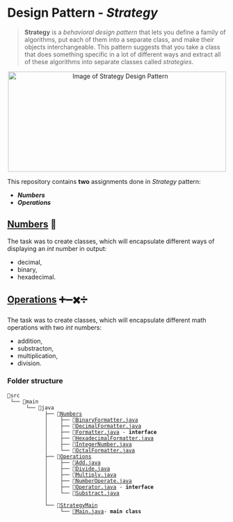 # Design Pattern - *Strategy*

> **Strategy** is a *behavioral design pattern* that lets you define a family of algorithms, put each of them into a separate class, and make their objects interchangeable. This pattern suggests that you take a class that does something specific in a lot of different ways and extract all of these algorithms into separate classes called *strategies*.

<p align="center">
  <img width="501" height="230" alt="Image of Strategy Design Pattern" src="https://i.postimg.cc/NGzFTFmk/Strategy-Pattern.png">
</p>

This repository contains **two** assignments done in *Strategy* pattern:
- ***Numbers***
- ***Operations***

## [Numbers](https://github.com/pajka-js/DP_Strategy/tree/master/src/main/java/Numbers) 🔢
The task was to create classes, which will encapsulate different ways of displaying an *int* number in output:
- decimal,
- binary,
- hexadecimal.

## [Operations](https://github.com/pajka-js/DP_Strategy/tree/master/src/main/java/Operations) ➕➖✖️➗
The task was to create classes,  which will encapsulate different math operations with two *int* numbers:
- addition,
- substracton,
- multiplication,
- division.


### Folder structure
<pre><code>📁src
 └── 📁main
      └── 📁java
            ├── 📁<a href="https://github.com/pajka-js/DP_Strategy/blob/master/src/main/java/Numbers">Numbers</a>
            │    ├── 📃<a href="https://github.com/pajka-js/DP_Strategy/blob/master/src/main/java/Numbers/BinaryFormatter.java">BinaryFormatter.java</a>
            │    ├── 📃<a href="https://github.com/pajka-js/DP_Strategy/blob/master/src/main/java/Numbers/DecimalFormatter.java">DecimalFormatter.java</a>
            │    ├── 📃<a href="https://github.com/pajka-js/DP_Strategy/blob/master/src/main/java/Numbers/Formatter.java">Formatter.java</a> - <strong>interface</strong>
            │    ├── 📃<a href="https://github.com/pajka-js/DP_Strategy/blob/master/src/main/java/Numbers/HexadecimalFormatter.java">HexadecimalFormatter.java</a>
            │    ├── 📃<a href="https://github.com/pajka-js/DP_Strategy/blob/master/src/main/java/Numbers/IntegerNumber.java">IntegerNumber.java</a>
            │    └── 📃<a href="https://github.com/pajka-js/DP_Strategy/blob/master/src/main/java/Numbers/Octalformatter.java">OctalFormatter.java</a>
            ├── 📁<a href="https://github.com/pajka-js/NV_Strategy/blob/master/src/main/java/Operations">Operations</a>
            │    ├── 📃<a href="https://github.com/pajka-js/NV_Strategy/blob/master/src/main/java/Operations/Add.java">Add.java</a>
            │    ├── 📃<a href="https://github.com/pajka-js/DP_Strategy/blob/master/src/main/java/Operations/Divide.java">Divide.java</a>
            │    ├── 📃<a href="https://github.com/pajka-js/DP_Strategy/blob/master/src/main/java/Operations/Multiply.java">Multiply.java</a>
            │    ├── 📃<a href="https://github.com/pajka-js/DP_Strategy/blob/master/src/main/java/Operations/NumberOperate.java">NumberOperate.java</a>
            │    ├── 📃<a href="https://github.com/pajka-js/DP_Strategy/blob/master/src/main/java/Operations/Operator.java">Operator.java</a> - <strong>interface</strong>
            │    └── 📃<a href="https://github.com/pajka-js/DP_Strategy/blob/master/src/main/java/Operations/Substract.java">Substract.java</a>
            │
            └── 📁<a href="https://github.com/pajka-js/DP_Strategy/blob/master/src/main/java/Strategy_Main">StrategyMain</a>
                 └── <a href="https://github.com/pajka-js/DP_Strategy/blob/master/src/main/java/Strategy_Main/Main.java">📃Main.java</a>- <strong>main class</strong>
</code></pre>
